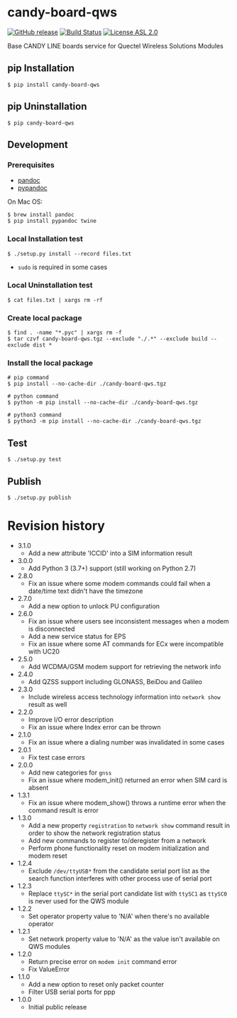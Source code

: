 # candy-board-qws

[![GitHub release](https://img.shields.io/github/release/CANDY-LINE/candy-board-qws.svg)](https://github.com/CANDY-LINE/candy-board-qws/releases/latest)
[![Build Status](https://travis-ci.org/CANDY-LINE/candy-board-qws.svg?branch=master)](https://travis-ci.org/CANDY-LINE/candy-board-qws)
[![License ASL 2.0](https://img.shields.io/github/license/CANDY-LINE/candy-board-qws.svg)](https://opensource.org/licenses/Apache-2.0)

Base CANDY LINE boards service for Quectel Wireless Solutions Modules

## pip Installation

```
$ pip install candy-board-qws
```

## pip Uninstallation

```
$ pip candy-board-qws
```

## Development

### Prerequisites

 * [pandoc](http://pandoc.org)
 * [pypandoc](https://pypi.python.org/pypi/pypandoc/1.2.0)

On Mac OS:

```
$ brew install pandoc
$ pip install pypandoc twine
```

### Local Installation test

```
$ ./setup.py install --record files.txt
```

 * `sudo` is required in some cases

### Local Uninstallation test

```
$ cat files.txt | xargs rm -rf
```

### Create local package

```
$ find . -name "*.pyc" | xargs rm -f
$ tar czvf candy-board-qws.tgz --exclude "./.*" --exclude build --exclude dist *
```

### Install the local package

```
# pip command
$ pip install --no-cache-dir ./candy-board-qws.tgz

# python command
$ python -m pip install --no-cache-dir ./candy-board-qws.tgz

# python3 command
$ python3 -m pip install --no-cache-dir ./candy-board-qws.tgz
```

## Test

```
$ ./setup.py test
```

## Publish

```
$ ./setup.py publish
```

# Revision history
* 3.1.0
    - Add a new attribute 'ICCID' into a SIM information result
* 3.0.0
    - Add Python 3 (3.7+) support (still working on Python 2.7)
* 2.8.0
    - Fix an issue where some modem commands could fail when a date/time text didn't have the timezone
* 2.7.0
    - Add a new option to unlock PU configuration
* 2.6.0
    - Fix an issue where users see inconsistent messages when a modem is disconnected
    - Add a new service status for EPS
    - Fix an issue where some AT commands for ECx were incompatible with UC20
* 2.5.0
    - Add WCDMA/GSM modem support for retrieving the network info
* 2.4.0
    - Add QZSS support including GLONASS, BeiDou and Galileo
* 2.3.0
    - Include wireless access technology information into `network show` result as well
* 2.2.0
    - Improve I/O error description
    - Fix an issue where Index error can be thrown
* 2.1.0
    - Fix an issue where a dialing number was invalidated in some cases
* 2.0.1
    - Fix test case errors
* 2.0.0
    - Add new categories for `gnss`
    - Fix an issue where modem_init() returned an error when SIM card is absent
* 1.3.1
    - Fix an issue where modem_show() throws a runtime error when the command result is error
* 1.3.0
    - Add a new property `registration` to `network show` command result in order to show the network registration status
    - Add new commands to register to/deregister from a network
    - Perform phone functionality reset on modem initialization and modem reset
* 1.2.4
    - Exclude `/dev/ttyUSB*` from the candidate serial port list as the search function interferes with other process use of serial port
* 1.2.3
    - Replace `ttySC*` in the serial port candidate list with `ttySC1` as `ttySC0` is never used for the QWS module
* 1.2.2
    - Set operator property value to 'N/A' when there's no available operator
* 1.2.1
    - Set network property value to 'N/A' as the value isn't available on QWS modules
* 1.2.0
    - Return precise error on `modem init` command error
    - Fix ValueError
* 1.1.0
    - Add a new option to reset only packet counter
    - Filter USB serial ports for ppp
* 1.0.0
    - Initial public release
